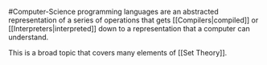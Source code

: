 #Computer-Science 
programming languages are an abstracted representation of a series of operations that gets [[Compilers|compiled]] or [[Interpreters|interpreted]] down to a representation that a computer can understand.

This is a broad topic that covers many elements of [[Set Theory]]. 
